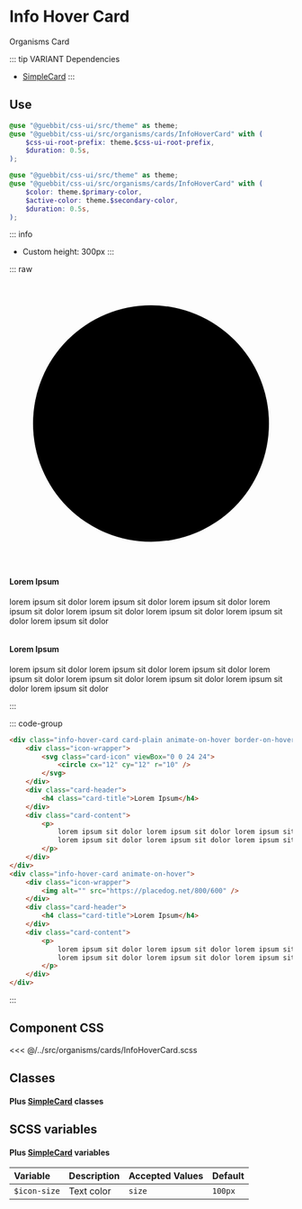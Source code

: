 # Info Hover Card
<Badge type="tip">Organisms</Badge> <Badge type="info">Card</Badge>

::: tip VARIANT Dependencies
 - [SimpleCard](/molecules/cards/SimpleCard.md)
:::

## Use

```scss
@use "@guebbit/css-ui/src/theme" as theme;
@use "@guebbit/css-ui/src/organisms/cards/InfoHoverCard" with (
    $css-ui-root-prefix: theme.$css-ui-root-prefix,
    $duration: 0.5s,
);
```

```scss
@use "@guebbit/css-ui/src/theme" as theme;
@use "@guebbit/css-ui/src/organisms/cards/InfoHoverCard" with (
    $color: theme.$primary-color,
    $active-color: theme.$secondary-color,
    $duration: 0.5s,
);
```

::: info
- Custom height: 300px
:::

::: raw
<div class="dev-section">
    <div class="info-hover-card card-plain animate-on-hover border-on-hover card-flat">
        <div class="icon-wrapper">
            <svg class="card-icon" viewBox="0 0 24 24">
                <circle cx="12" cy="12" r="10" />
            </svg>
        </div>
        <div class="card-header">
            <h4 class="card-title">Lorem Ipsum</h4>
        </div>
        <div class="card-content">
            <p>
                lorem ipsum sit dolor lorem ipsum sit dolor lorem ipsum sit dolor lorem ipsum sit dolor
                lorem ipsum sit dolor lorem ipsum sit dolor lorem ipsum sit dolor lorem ipsum sit dolor
            </p>
        </div>
    </div>
    <div class="info-hover-card animate-on-hover">
        <div class="icon-wrapper">
            <img alt="" src="https://placedog.net/800/600" />
        </div>
        <div class="card-header">
            <h4 class="card-title">Lorem Ipsum</h4>
        </div>
        <div class="card-content">
            <p>
                lorem ipsum sit dolor lorem ipsum sit dolor lorem ipsum sit dolor lorem ipsum sit dolor
                lorem ipsum sit dolor lorem ipsum sit dolor lorem ipsum sit dolor lorem ipsum sit dolor
            </p>
        </div>
    </div>
</div>
:::

::: code-group
```html
<div class="info-hover-card card-plain animate-on-hover border-on-hover card-flat">
    <div class="icon-wrapper">
        <svg class="card-icon" viewBox="0 0 24 24">
            <circle cx="12" cy="12" r="10" />
        </svg>
    </div>
    <div class="card-header">
        <h4 class="card-title">Lorem Ipsum</h4>
    </div>
    <div class="card-content">
        <p>
            lorem ipsum sit dolor lorem ipsum sit dolor lorem ipsum sit dolor lorem ipsum sit dolor
            lorem ipsum sit dolor lorem ipsum sit dolor lorem ipsum sit dolor lorem ipsum sit dolor
        </p>
    </div>
</div>
<div class="info-hover-card animate-on-hover">
    <div class="icon-wrapper">
        <img alt="" src="https://placedog.net/800/600" />
    </div>
    <div class="card-header">
        <h4 class="card-title">Lorem Ipsum</h4>
    </div>
    <div class="card-content">
        <p>
            lorem ipsum sit dolor lorem ipsum sit dolor lorem ipsum sit dolor lorem ipsum sit dolor
            lorem ipsum sit dolor lorem ipsum sit dolor lorem ipsum sit dolor lorem ipsum sit dolor
        </p>
    </div>
</div>
```
:::

## Component CSS

<<< @/../src/organisms/cards/InfoHoverCard.scss

## Classes
#### Plus [SimpleCard](/molecules/cards/SimpleCard.md) classes

## SCSS variables
#### Plus [SimpleCard](/molecules/cards/SimpleCard.md) variables

| Variable       | Description      | Accepted Values | Default           |
|:---------------|:-----------------|:----------------|:------------------|
| `$icon-size`   | Text color       | `size`          | `100px`           |

<style lang="scss">
@use "../docs/theme" as theme;;
@use "../src/organisms/cards/InfoHoverCard" with (
    $css-ui-root-prefix: theme.$css-ui-root-prefix,
    $duration: 0.5s,
);

.info-hover-card{
    height: 300px;
}
</style>